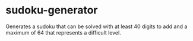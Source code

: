 # sudoku-generator

Generates a sudoku that can be solved with at least 40 digits to add and a maximum of 64 that represents a difficult level. 

